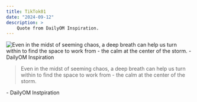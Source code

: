 ```yaml
---
title: TikTok01
date: "2024-09-12"
description: >
    Quote from DailyOM Inspiration.
---
```

<img src="/assets/images/posts/TikTok01.png"
    alt="Even in the midst of seeming chaos, a deep breath can help us turn within to find the space to work from - the calm at the center of the storm. - DailyOM Inspiration" />

<section>
    <blockquote>
        <p>Even in the midst of seeming chaos, a deep breath can help us turn within to find the space to work from - the calm at the center of the storm.</p>
    </blockquote>
    <p>- DailyOM Instpiration</p>
</section>
